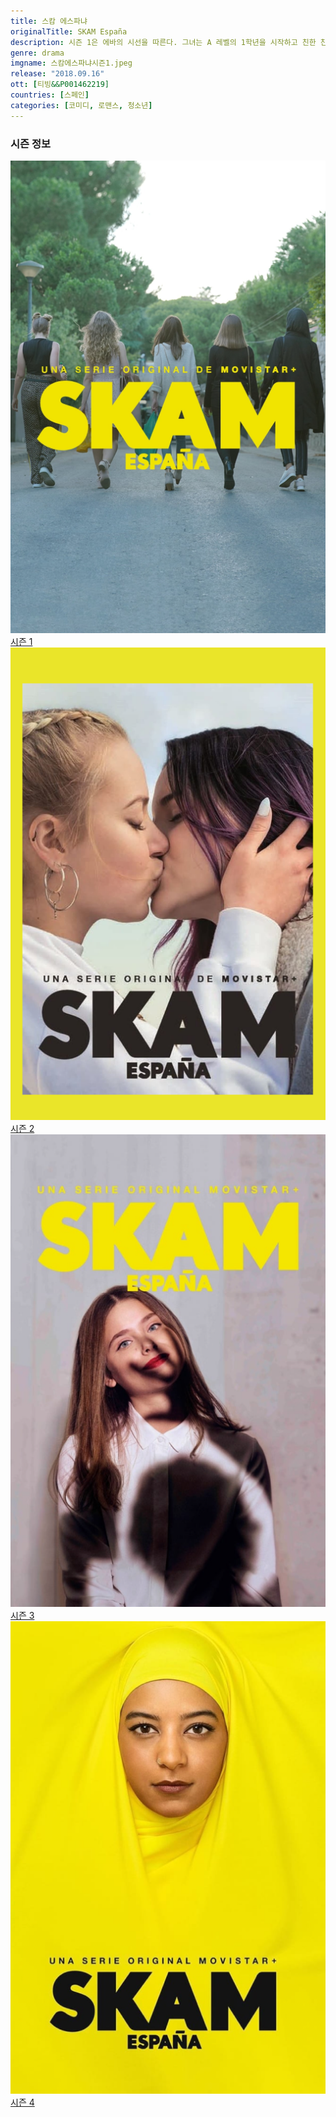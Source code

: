 ```yaml
---
title: 스캄 에스파냐
originalTitle: SKAM España
description: 시즌 1은 에바의 시선을 따른다. 그녀는 A 레벨의 1학년을 시작하고 친한 친구들로부터 소외 당하게 된다. 학생 대표가 준비하고 싶었던 연말 여행 덕분에, 에바는 자신과는 정말 다른 여자 아이들을 만나게 된다.
genre: drama
imgname: 스캄에스파냐시즌1.jpeg
release: "2018.09.16"
ott: [티빙&&P001462219]
countries: [스페인]
categories: [코미디, 로맨스, 청소년]
---
```


### 시즌 정보

<div class="season-list">
<div class="item">
<a href="/drama/스캄에스파냐시즌1" >
<img src="/poster/스캄에스파냐시즌1.jpeg" alt="스캄에스파냐시즌1 포스터 ">
시즌 1</a>
</div>

<div class="item">
<a href="/drama/스캄에스파냐시즌2" >
<img src="/poster/스캄에스파냐시즌2.jpeg" alt="스캄에스파냐시즌2 포스터 ">
시즌 2</a>
</div>

<div class="item">
<a href="/drama/스캄에스파냐시즌3" >
<img src="/poster/스캄에스파냐시즌3.jpeg" alt="스캄에스파냐시즌3 포스터 ">
시즌 3</a>
</div>

<div class="item">
<a href="/drama/스캄에스파냐시즌4" >
<img src="/poster/스캄에스파냐시즌4.jpeg" alt="스캄에스파냐시즌4 포스터 ">
시즌 4</a>
</div>
</div>
